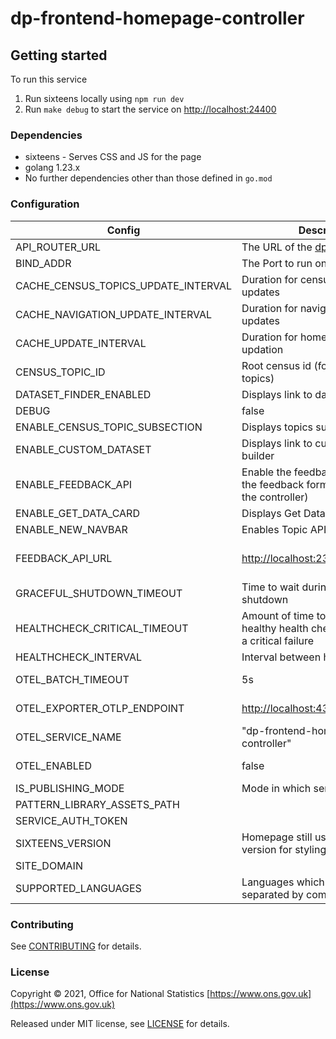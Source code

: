 # dp-frontend-homepage-controller

## Getting started

To run this service

1. Run sixteens locally using `npm run dev`
2. Run `make debug` to start the service on <http://localhost:24400>

### Dependencies

- sixteens - Serves CSS and JS for the page
- golang 1.23.x
- No further dependencies other than those defined in `go.mod`

### Configuration

| Config                              | Description                                                                            | Default                                                               |
|-------------------------------------|----------------------------------------------------------------------------------------|-----------------------------------------------------------------------|
| API_ROUTER_URL                      | The URL of the [dp-api-router](https://github.com/ONSdigital/dp-api-router)            | [http://localhost:23200/v1](http://localhost:23200/v1)                |
| BIND_ADDR                           | The Port to run on                                                                     | :24400                                                                |
| CACHE_CENSUS_TOPICS_UPDATE_INTERVAL | Duration for census topic cache updates                                                | 1 minute                                                              |
| CACHE_NAVIGATION_UPDATE_INTERVAL    | Duration for navigation cache updates                                                  | 1 minute                                                              |
| CACHE_UPDATE_INTERVAL               | Duration for homepage cache updation                                                   | 10 seconds                                                            |
| CENSUS_TOPIC_ID                     | Root census id (for getting census topics)                                             | 4445                                                                  |
| DATASET_FINDER_ENABLED              | Displays link to dataset finder                                                        | false                                                                 |
| DEBUG                               | false                                                                                       | Enable debug                                                                     |
| ENABLE_CENSUS_TOPIC_SUBSECTION      | Displays topics subsection                                                             | false                                                                 |
| ENABLE_CUSTOM_DATASET               | Displays link to custom dataset builder                                                | false                                                                 |
| ENABLE_FEEDBACK_API                 | Enable the feedback API for use in the feedback form (as opposed to the controller)    | false                                                                 |
| ENABLE_GET_DATA_CARD                | Displays Get Data Card                                                                 | false                                                                 |
| ENABLE_NEW_NAVBAR                   | Enables Topic API driven Nav bar                                                       | false                                                                 |
| FEEDBACK_API_URL                    | [http://localhost:23200/v1/feedback](http://localhost:23200/v1/feedback)               | The public `dp-api-router` address for feedback, not the internal one |
| GRACEFUL_SHUTDOWN_TIMEOUT           | Time to wait during graceful shutdown                                                  | 5 seconds                                                             |
| HEALTHCHECK_CRITICAL_TIMEOUT        | Amount of time to pass since last healthy health check to be deemed a critical failure | 90 seconds                                                            |
| HEALTHCHECK_INTERVAL                | Interval between health checks                                                         | 30 seconds                                                            |
| OTEL_BATCH_TIMEOUT                  | 5s                                                                                     | Interval between pushes to OT Collector                               |
| OTEL_EXPORTER_OTLP_ENDPOINT         | [http://localhost:4317](http://localhost:4317)                                         | URL for OpenTelemetry endpoint                                        |
| OTEL_SERVICE_NAME                   | "dp-frontend-homepage-controller"                                                      | Service name to report to telemetry tools                             |
| OTEL_ENABLED                        | false                                                                                  | Feature flag to enable OpenTelemetry                                  |
| IS_PUBLISHING_MODE                  | Mode in which service is running                                                       | false                                                                 |
| PATTERN_LIBRARY_ASSETS_PATH         |                                                                                        |                                                                       |
| SERVICE_AUTH_TOKEN                  |                                                                                        |                                                                       |
| SIXTEENS_VERSION                    | Homepage still uses a Sixteens version for styling                                     |                                                                       |
| SITE_DOMAIN                         |                                                                                        | localhost                                                             |
| SUPPORTED_LANGUAGES                 | Languages which are supported separated by comma                                       | en,cy                                                                 |

### Contributing

See [CONTRIBUTING](CONTRIBUTING.md) for details.

### License

Copyright © 2021, Office for National Statistics [https://www.ons.gov.uk](https://www.ons.gov.uk)

Released under MIT license, see [LICENSE](LICENSE.md) for details.
